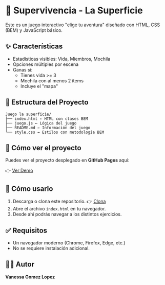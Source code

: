 # 🧟 Supervivencia - La Superficie 

Este es un juego interactivo "elige tu aventura" diseñado con HTML, CSS (BEM) y JavaScript básico.

## ✨ Características

- Estadísticas visibles: Vida, Miembros, Mochila
- Opciones múltiples por escena
- Ganas si:
  - Tienes vida >= 3
  - Mochila con al menos 2 ítems
  - Incluye el "mapa"

## 📁 Estructura del Proyecto

```
Juego la superficie/
├── index.html ← HTML con clases BEM
├── juego.js ← Lógica del juego
├── README.md ← Información del juego
└── style.css ← Estilos con metodología BEM
```

## 🚀 Cómo ver el proyecto

Puedes ver el proyecto desplegado en **GitHub Pages** aquí:

👉 [Ver Demo](https://vanessa55-rgb.github.io/Juego-Superficie/)

## 🚀 Cómo usarlo

1. Descarga o clona este repositorio.
👉 [Clona](https://github.com/Vanessa55-rgb/Juego-Superficie.git)
2. Abre el archivo `index.html` en tu navegador.
3. Desde ahí podrás navegar a los distintos ejercicios.

## ✅ Requisitos

- Un navegador moderno (Chrome, Firefox, Edge, etc.)
- No se requiere instalación adicional.

## 👨‍💻 Autor

**Vanessa Gomez Lopez**
